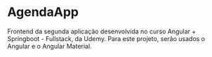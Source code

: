 # AgendaApp

Frontend da segunda aplicação desenvolvida no curso Angular + Springboot - Fullstack, da Udemy. Para este projeto, serão usados o Angular e o Angular Material.
